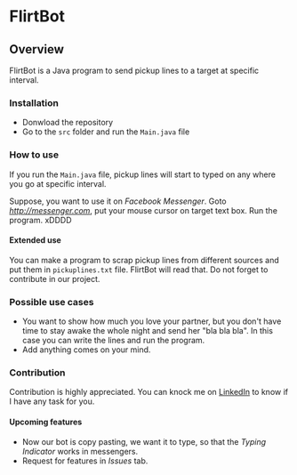 # FlirtBot
## Overview
FlirtBot is a Java program to send pickup lines to a target at specific interval.

### Installation
* Donwload the repository
* Go to the `src` folder and run the `Main.java` file

### How to use
If you run the `Main.java` file, pickup lines will start to typed on any where you go at specific interval.

Suppose, you want to use it on *Facebook Messenger*. Goto *http://messenger.com*, put your mouse cursor on target 
text box. Run the program. xDDDD

#### Extended use
You can make a program to scrap pickup lines from different sources and put them in `pickuplines.txt` file. FlirtBot 
will read that. Do not forget to contribute in our project.

### Possible use cases
* You want to show how much you love your partner, but you don't have time to stay awake the whole night and send her
 "bla bla bla". In this case you can write the lines and run the program.
* Add anything comes on your mind.

### Contribution
Contribution is highly appreciated. You can knock me on [LinkedIn](http://linkedin.com/in/robinmollah) to know if I 
have any task for you.
#### Upcoming features
* Now our bot is copy pasting, we want it to type, so that the *Typing Indicator* works in messengers.
* Request for features in *Issues* tab.

